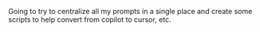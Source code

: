 Going to try to centralize all my prompts in a single place and create some scripts to help convert from copilot to cursor, etc.
